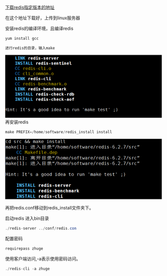 
<a href="https://download.redis.io/releases/">下载redis指定版本的地址</a>

在这个地址下载好，上传到linux服务器

安装redis的编译环境，且编译redis
```java
yum install gcc 
```

```java
进行redis的目录，输入make
```
![image](../images/Snipaste_2022-05-04_14-10-29.png)
再安装redis
```java
make PREFIX=/home/software/redis_install install
```

![image](../images/Snipaste_2022-05-04_14-12-27.png)

再把redis.conf移动到redis_install文件夹下。

启动redis
进入bin目录
```java
./redis-server ../conf/redis.con
```
配置密码
```java
requirepass zhuge
```

使用客户端访问,-a表示使用密码访问。
```java
./redis-cli -a zhuge
```